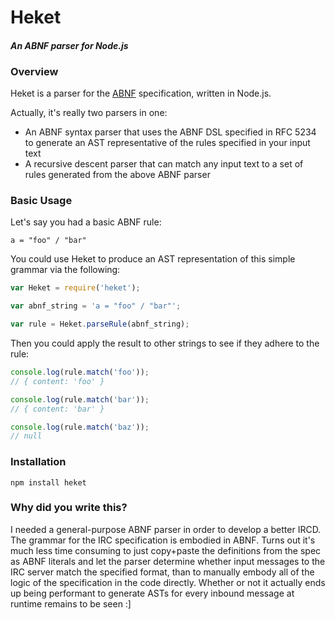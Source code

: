 # Heket
#### *An ABNF parser for Node.js*


### Overview

Heket is a parser for the [ABNF](https://tools.ietf.org/html/rfc5234) specification, written in Node.js.

Actually, it's really two parsers in one:
- An ABNF syntax parser that uses the ABNF DSL specified in RFC 5234 to generate an AST representative of the rules specified in your input text
- A recursive descent parser that can match any input text to a set of rules generated from the above ABNF parser


### Basic Usage

Let's say you had a basic ABNF rule:

`a = "foo" / "bar"`

You could use Heket to produce an AST representation of this simple grammar via the following:

`````js
var Heket = require('heket');

var abnf_string = 'a = "foo" / "bar"';

var rule = Heket.parseRule(abnf_string);
`````

Then you could apply the result to other strings to see if they adhere to the rule:

`````js
console.log(rule.match('foo'));
// { content: 'foo' }

console.log(rule.match('bar'));
// { content: 'bar' }

console.log(rule.match('baz'));
// null
`````


### Installation

`npm install heket`

### Why did you write this?

I needed a general-purpose ABNF parser in order to develop a better IRCD. The grammar for the IRC specification is embodied in ABNF. Turns out it's much less time consuming to just copy+paste the definitions from the spec as ABNF literals and let the parser determine whether input messages to the IRC server match the specified format, than to manually embody all of the logic of the specification in the code directly. Whether or not it actually ends up being performant to generate ASTs for every inbound message at runtime remains to be seen :]
